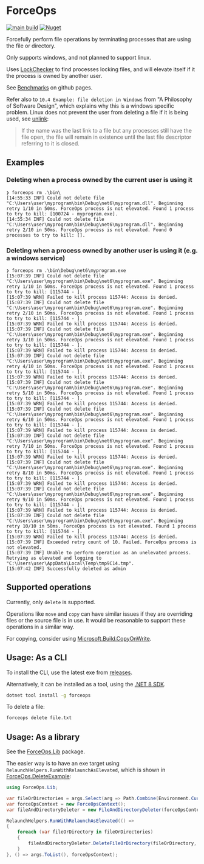 # ForceOps

[![main build](https://github.com/domsleee/forceops/actions/workflows/ci.yaml/badge.svg?branch=main)](https://github.com/domsleee/forceops/actions/workflows/ci.yaml)
[![Nuget](https://img.shields.io/nuget/v/ForceOps)](https://www.nuget.org/packages/ForceOps/)

Forcefully perform file operations by terminating processes that are using the file or directory.

Only supports windows, and not planned to support linux.

Uses [LockChecker](https://github.com/domsleee/LockCheck) to find processes locking files, and will elevate itself if it the process is owned by another user.

See [Benchmarks](https://domsleee.github.io/ForceOps/) on github pages.

Refer also to `10.4 Example: file deletion in Windows` from "A Philosophy of Software Design", which explains why this is a windows specific problem. Linux does not prevent the user from deleting a file if it is being used, see [unlink](https://man7.org/linux/man-pages/man2/unlink.2.html#:~:text=unlink()%20deletes%20a%20name,is%20made%20available%20for%20reuse.):

> If the name was the last link to a file but any processes still
       have the file open, the file will remain in existence until the
       last file descriptor referring to it is closed.

## Examples
### Deleting when a process owned by the current user is using it
```shell
❯ forceops rm .\bin\
[14:55:33 INF] Could not delete file "C:\Users\user\myprogram\bin\Debug\net6\myprogram.dll". Beginning retry 1/10 in 50ms. ForceOps process is not elevated. Found 1 process to try to kill: [100724 - myprogram.exe].
[14:55:34 INF] Could not delete file "C:\Users\user\myprogram\bin\Debug\net6\myprogram.dll". Beginning retry 2/10 in 50ms. ForceOps process is not elevated. Found 0 processes to try to kill: [].
```
### Deleting when a process owned by another user is using it (e.g. a windows service)
```shell
❯ forceops rm .\bin\Debug\net6\myprogram.exe
[15:07:39 INF] Could not delete file "C:\Users\user\myprogram\bin\Debug\net6\myprogram.exe". Beginning retry 1/10 in 50ms. ForceOps process is not elevated. Found 1 process to try to kill: [115744 - ].
[15:07:39 WRN] Failed to kill process 115744: Access is denied.
[15:07:39 INF] Could not delete file "C:\Users\user\myprogram\bin\Debug\net6\myprogram.exe". Beginning retry 2/10 in 50ms. ForceOps process is not elevated. Found 1 process to try to kill: [115744 - ].
[15:07:39 WRN] Failed to kill process 115744: Access is denied.
[15:07:39 INF] Could not delete file "C:\Users\user\myprogram\bin\Debug\net6\myprogram.exe". Beginning retry 3/10 in 50ms. ForceOps process is not elevated. Found 1 process to try to kill: [115744 - ].
[15:07:39 WRN] Failed to kill process 115744: Access is denied.
[15:07:39 INF] Could not delete file "C:\Users\user\myprogram\bin\Debug\net6\myprogram.exe". Beginning retry 4/10 in 50ms. ForceOps process is not elevated. Found 1 process to try to kill: [115744 - ].
[15:07:39 WRN] Failed to kill process 115744: Access is denied.
[15:07:39 INF] Could not delete file "C:\Users\user\myprogram\bin\Debug\net6\myprogram.exe". Beginning retry 5/10 in 50ms. ForceOps process is not elevated. Found 1 process to try to kill: [115744 - ].
[15:07:39 WRN] Failed to kill process 115744: Access is denied.
[15:07:39 INF] Could not delete file "C:\Users\user\myprogram\bin\Debug\net6\myprogram.exe". Beginning retry 6/10 in 50ms. ForceOps process is not elevated. Found 1 process to try to kill: [115744 - ].
[15:07:39 WRN] Failed to kill process 115744: Access is denied.
[15:07:39 INF] Could not delete file "C:\Users\user\myprogram\bin\Debug\net6\myprogram.exe". Beginning retry 7/10 in 50ms. ForceOps process is not elevated. Found 1 process to try to kill: [115744 - ].
[15:07:39 WRN] Failed to kill process 115744: Access is denied.
[15:07:39 INF] Could not delete file "C:\Users\user\myprogram\bin\Debug\net6\myprogram.exe". Beginning retry 8/10 in 50ms. ForceOps process is not elevated. Found 1 process to try to kill: [115744 - ].
[15:07:39 WRN] Failed to kill process 115744: Access is denied.
[15:07:39 INF] Could not delete file "C:\Users\user\myprogram\bin\Debug\net6\myprogram.exe". Beginning retry 9/10 in 50ms. ForceOps process is not elevated. Found 1 process to try to kill: [115744 - ].
[15:07:39 WRN] Failed to kill process 115744: Access is denied.
[15:07:39 INF] Could not delete file "C:\Users\user\myprogram\bin\Debug\net6\myprogram.exe". Beginning retry 10/10 in 50ms. ForceOps process is not elevated. Found 1 process to try to kill: [115744 - ].
[15:07:39 WRN] Failed to kill process 115744: Access is denied.
[15:07:39 INF] Exceeded retry count of 10. Failed. ForceOps process is not elevated.
[15:07:39 INF] Unable to perform operation as an unelevated process. Retrying as elevated and logging to "C:\Users\user\AppData\Local\Temp\tmp9C14.tmp".
[15:07:42 INF] Successfully deleted as admin
```


## Supported operations

Currently, only `delete` is supported.

Operations like `move` and `copy` can have similar issues if they are overriding files or the source file is in use. It would be reasonable to support these operations in a similar way.

For copying, consider using [Microsoft.Build.CopyOnWrite](https://github.com/microsoft/MSBuildSdks/tree/main/src/CopyOnWrite).

## Usage: As a CLI

To install the CLI, use the latest exe from [releases](https://github.com/domsleee/ForceOps/releases).

Alternatively, it can be installed as a tool, using the [.NET 8 SDK](https://dotnet.microsoft.com/en-us/download/dotnet/8.0).
```bash
dotnet tool install -g forceops
```

To delete a file:
```bash
forceops delete file.txt
```

## Usage: As a library

See the [ForceOps.Lib](https://www.nuget.org/packages/ForceOps.Lib) package.

The easier way is to have an exe target using `RelaunchHelpers.RunWithRelaunchAsElevated`, which is shown in [ForceOps.DeleteExample](./ForceOps.DeleteExample/Program.cs):

```csharp
using ForceOps.Lib;

var fileOrDirectories = args.Select(arg => Path.Combine(Environment.CurrentDirectory, arg)).ToArray();
var forceOpsContext = new ForceOpsContext();
var fileAndDirectoryDeleter = new FileAndDirectoryDeleter(forceOpsContext);

RelaunchHelpers.RunWithRelaunchAsElevated(() =>
{
	foreach (var fileOrDirectory in fileOrDirectories)
	{
		fileAndDirectoryDeleter.DeleteFileOrDirectory(fileOrDirectory, true);
	}
}, () => args.ToList(), forceOpsContext);
```
